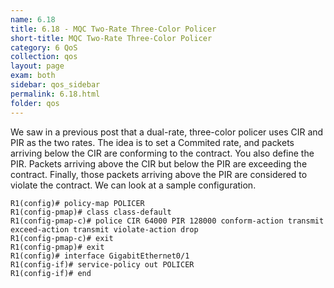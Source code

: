 ```yaml
---
name: 6.18
title: 6.18 - MQC Two-Rate Three-Color Policer
short-title: MQC Two-Rate Three-Color Policer
category: 6 QoS
collection: qos
layout: page
exam: both
sidebar: qos_sidebar
permalink: 6.18.html
folder: qos
---
```

We saw in a previous post that a dual-rate, three-color policer uses CIR and PIR as the two rates. The idea is to set a Commited rate, and packets arriving below the CIR are conforming to the contract. You also define the PIR. Packets arriving above the CIR but below the PIR are exceeding the contract. Finally, those packets arriving above the PIR are considered to violate the contract. We can look at a sample configuration.
```
R1(config)# policy-map POLICER
R1(config-pmap)# class class-default
R1(config-pmap-c)# police CIR 64000 PIR 128000 conform-action transmit exceed-action transmit violate-action drop
R1(config-pmap-c)# exit
R1(config-pmap)# exit
R1(config)# interface GigabitEthernet0/1
R1(config-if)# service-policy out POLICER
R1(config-if)# end
```
